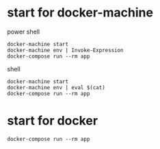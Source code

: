 # start for docker-machine

power shell
```
docker-machine start
docker-machine env | Invoke-Expression
docker-compose run --rm app
```

shell
```
docker-machine start
docker-machine env | eval $(cat)
docker-compose run --rm app
```

# start for docker

```
docker-compose run --rm app
```
